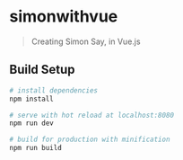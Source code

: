 # simonwithvue

> Creating Simon Say, in Vue.js

## Build Setup

``` bash
# install dependencies
npm install

# serve with hot reload at localhost:8080
npm run dev

# build for production with minification
npm run build
```

